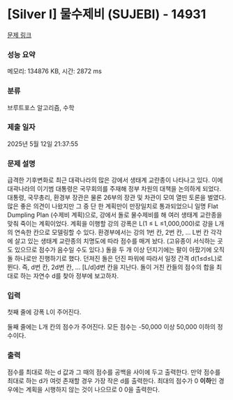 # [Silver I] 물수제비 (SUJEBI) - 14931 

[문제 링크](https://www.acmicpc.net/problem/14931) 

### 성능 요약

메모리: 134876 KB, 시간: 2872 ms

### 분류

브루트포스 알고리즘, 수학

### 제출 일자

2025년 5월 12일 21:37:55

### 문제 설명

<p>급격한 기후변화로 최근 대곽나라의 많은 강에서 생태계 교란종이 나타나고 있다. 이에 대곽나라의 이기범 대통령은 국무회의를 주재해 정부 차원의 대책을 논의하게 되었다. 대통령, 국무총리, 환경부 장관은 물론 26부의 장관 및 차관이 모여 열띤 토론을 벌였다. 많은 좋은 의견이 나왔지만 그 중 단 한 계획만이 만장일치로 통과되었으니 일명 Flat Dumpling Plan (수제비 계획)으로, 강에서 돌로 물수제비를 해 여러 생태계 교란종을 맞춰 죽이는 계획이었다. 계획을 이행할 강의 강폭은 L(1 ≤ L ≤1,000,000)로 강을 L개의 연속한 칸으로 모델링할 수 있다. 환경부에서는 강의 1번 칸, 2번 칸, … L번 칸 각각에 살고 있는 생태계 교란종의 치명도에 따라 점수를 매겨 놨다. (고유종이 서식하는 곳도 있으므로 점수가 음수일 수도 있다.) 돌을 두 개 이상 던지기에는 팔이 아팠기에 오직 돌 하나로만 진행하기로 했다. 던져진 돌은 던진 파워에 따라서 일정 간격 d(1≤d≤L)로 뛴다. 즉, d번 칸, 2d번 칸, … [L/d]d번 칸을 지난다. 돌이 거친 칸들의 점수의 합을 최대로 하는 자연수 d를 찾아 정부에 보고하자.</p>

### 입력 

 <p>첫째 줄에 강폭 L이 주어진다.</p>

<p>둘째 줄에는 L개 칸의 점수가 주어진다. 모든 점수는 -50,000 이상 50,000 이하의 정수이다.</p>

### 출력 

 <p>점수를 최대로 하는 d 값과 그 때의 점수를 공백을 사이에 두고 출력한다. 만약 점수를 최대로 하는 d가 여럿 존재할 경우 가장 작은 d를 출력한다. 최대의 점수가 0 <strong>이하</strong>인 경우에는 계획을 시행하지 않는 것이 나으므로 0 0을 출력한다.</p>

